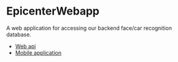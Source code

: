 # EpicenterWebapp
A web application for accessing our backend face/car recognition database.
* [Web api](https://github.com/tozaicevas/epicenter)
* [Mobile application](https://github.com/tozaicevas/epicenter-mobile)
